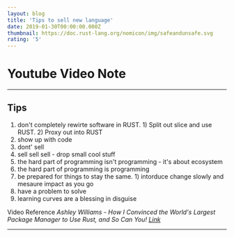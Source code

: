 ```yaml
---
layout: blog
title: 'Tips to sell new language'
date: 2019-01-30T00:00:00.000Z
thumbnail: https://doc.rust-lang.org/nomicon/img/safeandunsafe.svg
rating: '5'
---
```


# Youtube Video Note

---
## Tips

1. don't completely rewirte software in RUST. 1) Split out slice and use RUST. 2) Proxy out into RUST
2. show up with code
3. dont' sell
4. sell sell sell - drop small cool stuff
5. the hard part of programming isn't programming - it's about ecosystem
6. the hard part of programming is programming
7. be prepared for things to stay the same. 1) intorduce change slowly and mesaure impact as you go
8. have a problem to solve
9. learning curves are a blessing in disguise


Video Reference 
_Ashley Williams - How I Convinced the World's Largest Package Manager to Use Rust, and So Can You! [Link](https://www.youtube.com/watch?v=GCsxYAxw3JQ)_

---